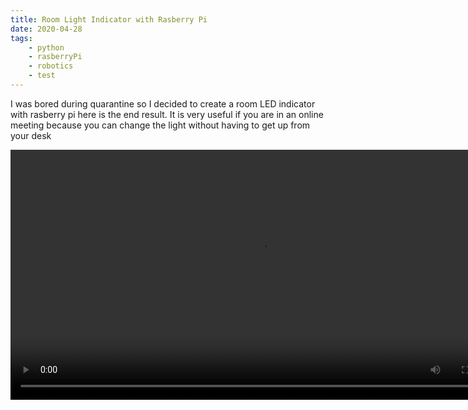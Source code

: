 ```yaml
---
title: Room Light Indicator with Rasberry Pi
date: 2020-04-28
tags:
    - python
    - rasberryPi
    - robotics
    - test
---
```


I was bored during quarantine so I decided to create a room LED indicator with rasberry pi here is the end result. It is very useful if you are in an online meeting because you can change the light without having to get up from your desk

<video controls height="400px" src="/Rpi.mp4"/>

## The code

The full code is on [Github](https://github.com/Bilalharoon/LightIndicator) it uses the flask microframework to run a web server which is used to get the input to change the light. If you have any questions comment below. :)
